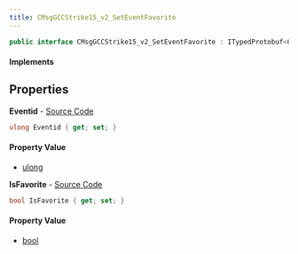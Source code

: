 ```yaml
---
title: CMsgGCCStrike15_v2_SetEventFavorite
---
```


```csharp
public interface CMsgGCCStrike15_v2_SetEventFavorite : ITypedProtobuf<CMsgGCCStrike15_v2_SetEventFavorite>, INativeHandle
```

#### Implements

## Properties

**Eventid** - [Source Code](https://github.com/swiftly-solution/swiftlys2/blob/main/managed/src/SwiftlyS2.Generated/Protobufs/Interfaces/CMsgGCCStrike15_v2_SetEventFavorite.cs#L13)

```csharp
ulong Eventid { get; set; }
```

#### Property Value

- [ulong](https://learn.microsoft.com/dotnet/api/system.uint64)

**IsFavorite** - [Source Code](https://github.com/swiftly-solution/swiftlys2/blob/main/managed/src/SwiftlyS2.Generated/Protobufs/Interfaces/CMsgGCCStrike15_v2_SetEventFavorite.cs#L16)

```csharp
bool IsFavorite { get; set; }
```

#### Property Value

- [bool](https://learn.microsoft.com/dotnet/api/system.boolean)

